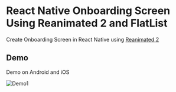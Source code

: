 # React Native Onboarding Screen Using Reanimated 2 and FlatList

Create Onboarding Screen in React Native using [Reanimated 2](https://docs.swmansion.com/react-native-reanimated/docs/fundamentals/getting-started)

## Demo

Demo on Android and iOS

![Demo1]()
